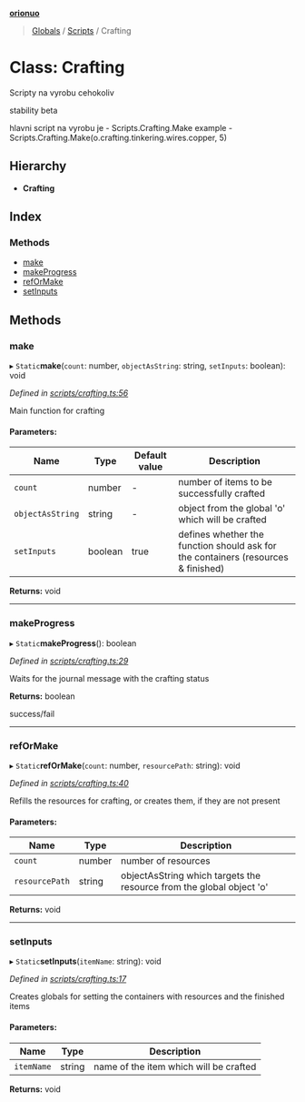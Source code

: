 **[orionuo](../README.md)**

> [Globals](../globals.md) / [Scripts](../modules/scripts.md) / Crafting

# Class: Crafting

Scripty na vyrobu cehokoliv

stability beta

hlavni script na vyrobu je - Scripts.Crafting.Make
example - Scripts.Crafting.Make(o.crafting.tinkering.wires.copper, 5)

## Hierarchy

* **Crafting**

## Index

### Methods

* [make](scripts.crafting.md#make)
* [makeProgress](scripts.crafting.md#makeprogress)
* [refOrMake](scripts.crafting.md#reformake)
* [setInputs](scripts.crafting.md#setinputs)

## Methods

### make

▸ `Static`**make**(`count`: number, `objectAsString`: string, `setInputs`: boolean): void

*Defined in [scripts/crafting.ts:56](https://github.com/msviha/orionuo/blob/43b8a75/src/scripts/crafting.ts#L56)*

Main function for crafting

#### Parameters:

Name | Type | Default value | Description |
------ | ------ | ------ | ------ |
`count` | number | - | number of items to be successfully crafted |
`objectAsString` | string | - | object from the global 'o' which will be crafted |
`setInputs` | boolean | true | defines whether the function should ask for the containers (resources & finished)  |

**Returns:** void

___

### makeProgress

▸ `Static`**makeProgress**(): boolean

*Defined in [scripts/crafting.ts:29](https://github.com/msviha/orionuo/blob/43b8a75/src/scripts/crafting.ts#L29)*

Waits for the journal message with the crafting status

**Returns:** boolean

success/fail

___

### refOrMake

▸ `Static`**refOrMake**(`count`: number, `resourcePath`: string): void

*Defined in [scripts/crafting.ts:40](https://github.com/msviha/orionuo/blob/43b8a75/src/scripts/crafting.ts#L40)*

Refills the resources for crafting, or creates them, if they are not present

#### Parameters:

Name | Type | Description |
------ | ------ | ------ |
`count` | number | number of resources |
`resourcePath` | string | objectAsString which targets the resource from the global object 'o'  |

**Returns:** void

___

### setInputs

▸ `Static`**setInputs**(`itemName`: string): void

*Defined in [scripts/crafting.ts:17](https://github.com/msviha/orionuo/blob/43b8a75/src/scripts/crafting.ts#L17)*

Creates globals for setting the containers with resources and the finished items

#### Parameters:

Name | Type | Description |
------ | ------ | ------ |
`itemName` | string | name of the item which will be crafted  |

**Returns:** void
